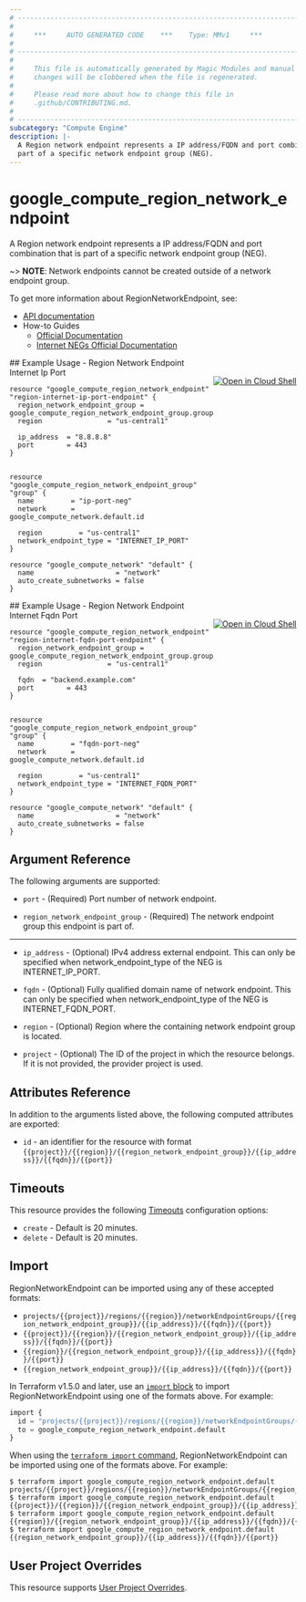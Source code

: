 ```yaml
---
# ----------------------------------------------------------------------------
#
#     ***     AUTO GENERATED CODE    ***    Type: MMv1     ***
#
# ----------------------------------------------------------------------------
#
#     This file is automatically generated by Magic Modules and manual
#     changes will be clobbered when the file is regenerated.
#
#     Please read more about how to change this file in
#     .github/CONTRIBUTING.md.
#
# ----------------------------------------------------------------------------
subcategory: "Compute Engine"
description: |-
  A Region network endpoint represents a IP address/FQDN and port combination that is
  part of a specific network endpoint group (NEG).
---
```


# google_compute_region_network_endpoint

A Region network endpoint represents a IP address/FQDN and port combination that is
part of a specific network endpoint group (NEG).

~> **NOTE**: Network endpoints cannot be created outside of a network endpoint group.


To get more information about RegionNetworkEndpoint, see:

* [API documentation](https://cloud.google.com/compute/docs/reference/rest/beta/regionNetworkEndpointGroups)
* How-to Guides
    * [Official Documentation](https://cloud.google.com/load-balancing/docs/negs/)
    * [Internet NEGs Official Documentation](https://cloud.google.com/load-balancing/docs/negs/internet-neg-concepts)

<div class = "oics-button" style="float: right; margin: 0 0 -15px">
  <a href="https://console.cloud.google.com/cloudshell/open?cloudshell_git_repo=https%3A%2F%2Fgithub.com%2Fterraform-google-modules%2Fdocs-examples.git&cloudshell_working_dir=region_network_endpoint_internet_ip_port&cloudshell_image=gcr.io%2Fcloudshell-images%2Fcloudshell%3Alatest&open_in_editor=main.tf&cloudshell_print=.%2Fmotd&cloudshell_tutorial=.%2Ftutorial.md" target="_blank">
    <img alt="Open in Cloud Shell" src="//gstatic.com/cloudssh/images/open-btn.svg" style="max-height: 44px; margin: 32px auto; max-width: 100%;">
  </a>
</div>
## Example Usage - Region Network Endpoint Internet Ip Port


```hcl
resource "google_compute_region_network_endpoint" "region-internet-ip-port-endpoint" {
  region_network_endpoint_group = google_compute_region_network_endpoint_group.group.name
  region                = "us-central1"

  ip_address  = "8.8.8.8"
  port        = 443
}


resource "google_compute_region_network_endpoint_group" "group" {
  name         = "ip-port-neg"
  network      = google_compute_network.default.id

  region         = "us-central1"
  network_endpoint_type = "INTERNET_IP_PORT"
}

resource "google_compute_network" "default" {
  name                    = "network"
  auto_create_subnetworks = false
}
```
<div class = "oics-button" style="float: right; margin: 0 0 -15px">
  <a href="https://console.cloud.google.com/cloudshell/open?cloudshell_git_repo=https%3A%2F%2Fgithub.com%2Fterraform-google-modules%2Fdocs-examples.git&cloudshell_working_dir=region_network_endpoint_internet_fqdn_port&cloudshell_image=gcr.io%2Fcloudshell-images%2Fcloudshell%3Alatest&open_in_editor=main.tf&cloudshell_print=.%2Fmotd&cloudshell_tutorial=.%2Ftutorial.md" target="_blank">
    <img alt="Open in Cloud Shell" src="//gstatic.com/cloudssh/images/open-btn.svg" style="max-height: 44px; margin: 32px auto; max-width: 100%;">
  </a>
</div>
## Example Usage - Region Network Endpoint Internet Fqdn Port


```hcl
resource "google_compute_region_network_endpoint" "region-internet-fqdn-port-endpoint" {
  region_network_endpoint_group = google_compute_region_network_endpoint_group.group.name
  region                = "us-central1"

  fqdn  = "backend.example.com"
  port        = 443
}


resource "google_compute_region_network_endpoint_group" "group" {
  name         = "fqdn-port-neg"
  network      = google_compute_network.default.id

  region         = "us-central1"
  network_endpoint_type = "INTERNET_FQDN_PORT"
}

resource "google_compute_network" "default" {
  name                    = "network"
  auto_create_subnetworks = false
}
```

## Argument Reference

The following arguments are supported:


* `port` -
  (Required)
  Port number of network endpoint.

* `region_network_endpoint_group` -
  (Required)
  The network endpoint group this endpoint is part of.


- - -


* `ip_address` -
  (Optional)
  IPv4 address external endpoint.
  This can only be specified when network_endpoint_type of the NEG is INTERNET_IP_PORT.

* `fqdn` -
  (Optional)
  Fully qualified domain name of network endpoint.
  This can only be specified when network_endpoint_type of the NEG is INTERNET_FQDN_PORT.

* `region` -
  (Optional)
  Region where the containing network endpoint group is located.

* `project` - (Optional) The ID of the project in which the resource belongs.
    If it is not provided, the provider project is used.


## Attributes Reference

In addition to the arguments listed above, the following computed attributes are exported:

* `id` - an identifier for the resource with format `{{project}}/{{region}}/{{region_network_endpoint_group}}/{{ip_address}}/{{fqdn}}/{{port}}`


## Timeouts

This resource provides the following
[Timeouts](https://developer.hashicorp.com/terraform/plugin/sdkv2/resources/retries-and-customizable-timeouts) configuration options:

- `create` - Default is 20 minutes.
- `delete` - Default is 20 minutes.

## Import


RegionNetworkEndpoint can be imported using any of these accepted formats:

* `projects/{{project}}/regions/{{region}}/networkEndpointGroups/{{region_network_endpoint_group}}/{{ip_address}}/{{fqdn}}/{{port}}`
* `{{project}}/{{region}}/{{region_network_endpoint_group}}/{{ip_address}}/{{fqdn}}/{{port}}`
* `{{region}}/{{region_network_endpoint_group}}/{{ip_address}}/{{fqdn}}/{{port}}`
* `{{region_network_endpoint_group}}/{{ip_address}}/{{fqdn}}/{{port}}`


In Terraform v1.5.0 and later, use an [`import` block](https://developer.hashicorp.com/terraform/language/import) to import RegionNetworkEndpoint using one of the formats above. For example:

```tf
import {
  id = "projects/{{project}}/regions/{{region}}/networkEndpointGroups/{{region_network_endpoint_group}}/{{ip_address}}/{{fqdn}}/{{port}}"
  to = google_compute_region_network_endpoint.default
}
```

When using the [`terraform import` command](https://developer.hashicorp.com/terraform/cli/commands/import), RegionNetworkEndpoint can be imported using one of the formats above. For example:

```
$ terraform import google_compute_region_network_endpoint.default projects/{{project}}/regions/{{region}}/networkEndpointGroups/{{region_network_endpoint_group}}/{{ip_address}}/{{fqdn}}/{{port}}
$ terraform import google_compute_region_network_endpoint.default {{project}}/{{region}}/{{region_network_endpoint_group}}/{{ip_address}}/{{fqdn}}/{{port}}
$ terraform import google_compute_region_network_endpoint.default {{region}}/{{region_network_endpoint_group}}/{{ip_address}}/{{fqdn}}/{{port}}
$ terraform import google_compute_region_network_endpoint.default {{region_network_endpoint_group}}/{{ip_address}}/{{fqdn}}/{{port}}
```

## User Project Overrides

This resource supports [User Project Overrides](https://registry.terraform.io/providers/hashicorp/google/latest/docs/guides/provider_reference#user_project_override).
